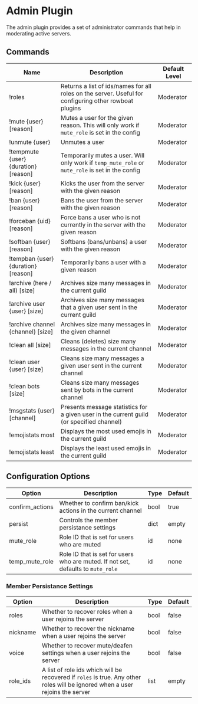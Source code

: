 # Admin Plugin

The admin plugin provides a set of administrator commands that help in moderating active servers.

## Commands

| Name | Description | Default Level |
|------|-------------|---------------|
| !roles | Returns a list of ids/names for all roles on the server. Useful for configuring other rowboat plugins | Moderator |
| !mute {user} [reason] | Mutes a user for the given reason. This will only work if `mute_role` is set in the config | Moderator |
| !unmute {user} | Unmutes a user | Moderator |
| !tempmute {user} {duration} [reason] | Temporarily mutes a user. Will only work if `temp_mute_role` or `mute_role` is set in the config | Moderator |
| !kick {user} [reason] | Kicks the user from the server with the given reason | Moderator |
| !ban {user} [reason] | Bans the user from the server with the given reason | Moderator |
| !forceban {uid} [reason] | Force bans a user who is not currently in the server with the given reason | Moderator |
| !softban {user} [reason] | Softbans (bans/unbans) a user with the given reason | Moderator |
| !tempban {user} {duration} [reason] | Temporarily bans a user with a given reason | Moderator |
| !archive (here / all) [size] | Archives size many messages in the current guild | Moderator |
| !archive user {user} [size] | Archives size many messages that a given user sent in the current guild | Moderator |
| !archive channel {channel} [size] | Archives size many messages in the given channel | Moderator |
| !clean all [size] | Cleans (deletes) size many messages in the current channel | Moderator |
| !clean user {user} [size] | Cleans size many messages a given user sent in the current channel | Moderator |
| !clean bots [size] | Cleans size many messages sent by bots in the current channel | Moderator |
| !msgstats {user} [channel] | Presents message statistics for a given user in the current guild (or specified channel) | Moderator |
| !emojistats most | Displays the most used emojis in the current guild | Moderator |
| !emojistats least | Displays the least used emojis in the current guild | Moderator |

## Configuration Options

| Option | Description | Type | Default |
|--------|-------------|------|---------|
| confirm\_actions | Whether to confirm ban/kick actions in the current channel | bool | true |
| persist | Controls the member persistance settings | dict | empty |
| mute\_role| Role ID that is set for users who are muted | id | none |
| temp\_mute\_role | Role ID that is set for users who are muted. If not set, defaults to `mute_role` | id | none |

### Member Persistance Settings

| Option | Description | Type | Default |
|--------|-------------|------|---------|
| roles | Whether to recover roles when a user rejoins the server | bool | false |
| nickname | Whether to recover the nickname when a user rejoins the server | bool | false |
| voice | Whether to recover mute/deafen settings when a user rejoins the server | bool | false |
| role\_ids | A list of role ids which will be recovered if `roles` is true. Any other roles will be ignored when a user rejoins the server | list | empty |
